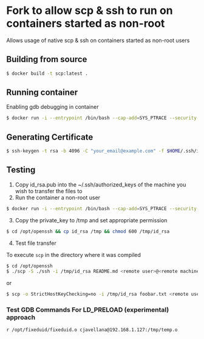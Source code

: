 # Fork to allow scp & ssh to run on containers started as non-root
Allows usage of native scp & ssh on containers started as non-root users

## Building from source
```bash
$ docker build -t scp:latest .
```

## Running container

Enabling gdb debugging in container
```bash
$ docker run -i --entrypoint /bin/bash --cap-add=SYS_PTRACE --security-opt seccomp=unconfined --user 100:100 -t scp:latest
```

## Generating Certificate
```bash
$ ssh-keygen -t rsa -b 4096 -C "your_email@example.com" -f $HOME/.ssh/id_rsa
```

## Testing
1. Copy id_rsa.pub into the ~/.ssh/authorized_keys of the machine you wish to transfer the files to
2. Run the container a non-root user
```bash
$ docker run -i --entrypoint /bin/bash --cap-add=SYS_PTRACE --security-opt seccomp=unconfined --user 100:100 -t scp:latest
```
3. Copy the private_key to /tmp and set appropriate permission
```bash
$ cd /opt/openssh && cp id_rsa /tmp && chmod 600 /tmp/id_rsa
```
4. Test file transfer

To execute `scp` in the directory where it was compiled
```bash
$ cd /opt/openssh
$ ./scp -S ./ssh -i /tmp/id_rsa README.md <remote user>@<remote machine host or ip>:/tmp
```

or 

```bash
$ scp -o StrictHostKeyChecking=no -i /tmp/id_rsa foobar.txt <remote user>@<remote machine host or ip>:/tmp
```

### Test GDB Commands For LD_PRELOAD (experimental) approach
```
r /opt/fixeduid/fixeduid.o cjavellana@192.168.1.127:/tmp/temp.o
```


